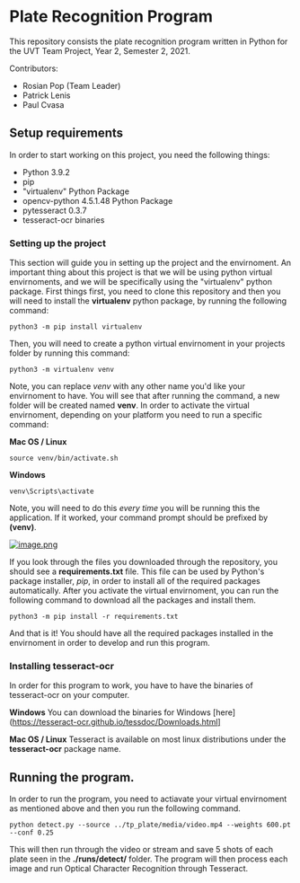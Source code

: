 # Plate Recognition Program

This repository consists the plate recognition program written in Python for the UVT Team Project, Year 2, Semester 2, 2021.

Contributors:
* Rosian Pop (Team Leader)
* Patrick Lenis
* Paul Cvasa

## Setup requirements

In order to start working on this project, you need the following things:

* Python 3.9.2
* pip
* "virtualenv" Python Package
* opencv-python 4.5.1.48 Python Package
* pytesseract 0.3.7
* tesseract-ocr binaries

### Setting up the project

This section will guide you in setting up the project and the envirnoment. An important thing about this project is that we will be using python virtual envirnoments, and we will be specifically using the "virtualenv" python package. First things first, you need to clone this repository and then you will need to install the **virtualenv** python package, by running the following command:

```
python3 -m pip install virtualenv
```

Then, you will need to create a python virtual envirnoment in your projects folder by running this command:

```
python3 -m virtualenv venv
```

Note, you can replace *venv* with any other name you'd like your envirnoment to have. You will see that after running the command, a new folder will be created named **venv**. In order to activate the virtual envirnoment, depending on your platform you need to run a specific command:

**Mac OS / Linux**
```
source venv/bin/activate.sh
```

**Windows**
```
venv\Scripts\activate
```

Note, you will need to do this *every time* you will be running this the application. If it worked, your command prompt should be prefixed by **(venv)**.

[![image.png](https://i.postimg.cc/j5QR6j55/image.png)](https://postimg.cc/wyMKggD8)

If you look through the files you downloaded through the repository, you should see a **requirements.txt** file. This file can be used by Python's package installer, *pip*, in order to install all of the required packages automatically. After you activate the virtual envirnoment, you can run the following command to download all the packages and install them.

```
python3 -m pip install -r requirements.txt
```

And that is it! You should have all the required packages installed in the envirnoment in order to develop and run this program.

### Installing tesseract-ocr

In order for this program to work, you have to have the binaries of tesseract-ocr on your computer.

**Windows**
You can download the binaries for Windows [here](https://tesseract-ocr.github.io/tessdoc/Downloads.html]

**Mac OS / Linux**
Tesseract is available on most linux distributions under the **tesseract-ocr** package name.


## Running the program.

In order to run the program, you need to actiavate your virtual envirnoment as mentioned above and then you run the following command.
```
python detect.py --source ../tp_plate/media/video.mp4 --weights 600.pt --conf 0.25
```

This will then run through the video or stream and save 5 shots of each plate seen in the **./runs/detect/** folder. The program will then process each image and run Optical Character Recognition through Tesseract.


